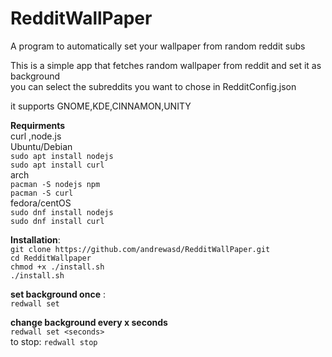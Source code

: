 # RedditWallPaper
A program to automatically set your wallpaper from random reddit subs

This is a simple app that fetches random wallpaper from reddit and set it as background  
you can select the subreddits you want to chose in RedditConfig.json

it supports GNOME,KDE,CINNAMON,UNITY  


**Requirments**  
curl ,node.js  
Ubuntu/Debian  
`sudo apt install nodejs`  
`sudo apt install curl`  
arch  
`pacman -S nodejs npm`  
`pacman -S curl`  
fedora/centOS  
`sudo dnf install nodejs`  
`sudo dnf install curl`  

 
**Installation**:  
`git clone https://github.com/andrewasd/RedditWallPaper.git`  
`cd RedditWallpaper`  
`chmod +x ./install.sh`   
`./install.sh`


**set background once** :  
`redwall set`

**change background every x seconds**  
`redwall set <seconds>`  
    to stop: `redwall stop`  




